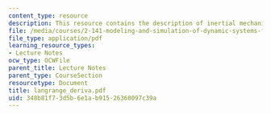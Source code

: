 ```yaml
---
content_type: resource
description: This resource contains the description of inertial mechanics.
file: /media/courses/2-141-modeling-and-simulation-of-dynamic-systems-fall-2006/348b81f73d5b6e1ab91526360097c39a_langrange_deriva.pdf
file_type: application/pdf
learning_resource_types:
- Lecture Notes
ocw_type: OCWFile
parent_title: Lecture Notes
parent_type: CourseSection
resourcetype: Document
title: langrange_deriva.pdf
uid: 348b81f7-3d5b-6e1a-b915-26360097c39a
---
```

